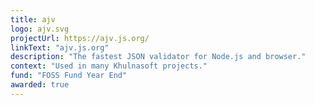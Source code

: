 ```yaml
---
title: ajv
logo: ajv.svg
projectUrl: https://ajv.js.org/
linkText: "ajv.js.org"
description: "The fastest JSON validator for Node.js and browser."
context: "Used in many Khulnasoft projects."
fund: "FOSS Fund Year End"
awarded: true
---
```

